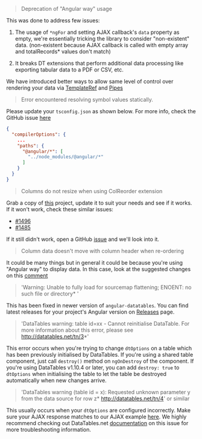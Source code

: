 > Deprecation of "Angular way" usage

This was done to address few issues:

1. The usage of `*ngFor` and setting AJAX callback's `data` property as empty, we're essentially tricking the library to consider "non-existent" data. (non-existent because AJAX callback is called with empty array and totalRecords* values don't match)

2. It breaks DT extensions that perform additional data processing like exporting tabular data to a PDF or CSV, etc.

We have introduced better ways to allow same level of control over rendering your data via [TemplateRef](https://l-lin.github.io/angular-datatables/#/advanced/using-template-ref) and [Pipes](https://l-lin.github.io/angular-datatables/#/advanced/using-pipe)

> Error encountered resolving symbol values statically.

Please update your `tsconfig.json` as shown below. For more info, check the GitHub issue [here](https://github.com/l-lin/angular-datatables/issues/937)

```json
{
  "compilerOptions": {
    ...
    "paths": {
      "@angular/*": [
        "../node_modules/@angular/*"
      ]
    }
  }
}
```

> Columns do not resize when using ColReorder extension

Grab a copy of [this](https://github.com/shanmukhateja/adt-resize-col-demo) project, update it to suit your needs and see if it works.
If it won't work, check these similar issues:
- [#1496](https://github.com/l-lin/angular-datatables/issues/1496)
- [#1485](https://github.com/l-lin/angular-datatables/issues/1485)

If it still didn't work, open a GitHub [issue](https://github.com/l-lin/angular-datatables/issues/new) and we'll look into it. 

> Column data doesn't move with column header when re-ordering

It could be many things but in general it could be because you're using "Angular way" to display data. In this case, look at the suggested changes on this [comment](https://github.com/l-lin/angular-datatables/issues/1496#issuecomment-764692564) 

> 'Warning: Unable to fully load <project> for sourcemap flattening; ENOENT: no such file or directory* '

This has been fixed in newer version of `angular-datatables`. You can find latest releases for your project's Angular version on [Releases](https://github.com/l-lin/angular-datatables/releases) page.

> 'DataTables warning: table id=xx - Cannot reinitialise DataTable. For more information about this error, please see http://datatables.net/tn/3*'

This error occurs when you're trying to change `dtOptions` on a table which has been previously initialised by DataTables.
If you're using a shared table component, just call `destroy()` method on `ngOnDestroy` of the component.
If you're using DataTables v1.10.4 or later, you can add `destroy: true` to `dtOptions` when initialising the table to let the table be destroyed automatically when new changes arrive. 

> 'DataTables warning (table id = x): Requested unknown parameter y from the data source for row z* http://datatables.net/tn/4' or similar

This usually occurs when your `dtOptions` are configured incorrectly. Make sure your AJAX response matches to our AJAX example [here](http://localhost:4200/#/basic/with-ajax). 
We highly recommend checking out DataTables.net [documentation](https://datatables.net/manual/tech-notes/4) on this issue for more troubleshooting information. 
